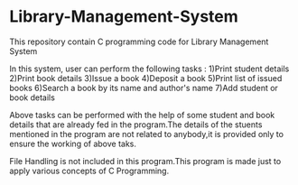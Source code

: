 # Library-Management-System
This repository contain C programming code for Library Management System

In this system, user can perform the following tasks :
1)Print student details
2)Print book details
3)Issue a book
4)Deposit a book
5)Print list of issued books
6)Search a book by its name and author's name
7)Add student or book details

Above tasks can be performed with the help of some student and book details that are already fed in the program.The details of the stuents mentioned in the program are not related to anybody,it is provided only to ensure the working of above taks.

File Handling is not included in this program.This program is made just to apply various concepts of C Programming.
